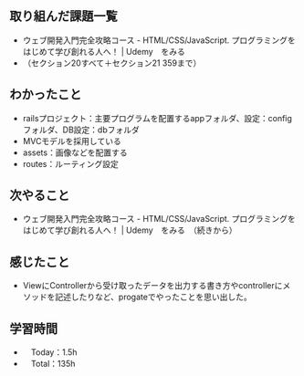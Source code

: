 ## 取り組んだ課題一覧
- ウェブ開発入門完全攻略コース - HTML/CSS/JavaScript. プログラミングをはじめて学び創れる人へ！ | Udemy　をみる
- （セクション20すべて＋セクション21 359まで）

## わかったこと
- railsプロジェクト：主要プログラムを配置するappフォルダ、設定：configフォルダ、DB設定：dbフォルダ
- MVCモデルを採用している
- assets：画像などを配置する
- routes：ルーティング設定
    
## 次やること
- ウェブ開発入門完全攻略コース - HTML/CSS/JavaScript. プログラミングをはじめて学び創れる人へ！ | Udemy　をみる　（続きから）

## 感じたこと
- ViewにControllerから受け取ったデータを出力する書き方やcontrollerにメソッドを記述したりなど、progateでやったことを思い出した。

## 学習時間
- 　Today：1.5h
- 　Total：135h
